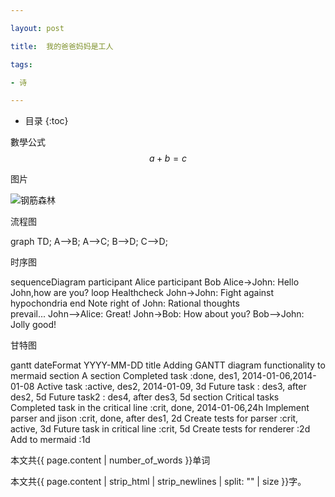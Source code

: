 ```yaml
---

layout: post

title:  我的爸爸妈妈是工人

tags:

- 诗

---
```


* 目录
{:toc}

數學公式
$$a+b=c$$

图片

![钢筋森林]({{"/media/IMG_20190201_212037.jpg"|absolute_url}})



流程图

<div class="mermaid">
graph TD;
A-->B;
A-->C;
B-->D;
C-->D;

</div>

时序图

<div class="mermaid">
sequenceDiagram
    participant Alice
    participant Bob
    Alice->John: Hello John,how are you?
    loop Healthcheck
        John->John: Fight against hypochondria
    end
    Note right of John: Rational thoughts <br/>prevail...
    John-->Alice: Great!
    John->Bob: How about you?
    Bob-->John: Jolly good!
</div>

甘特图

<div class="mermaid">
gantt
        dateFormat YYYY-MM-DD
        title Adding GANTT diagram functionality to mermaid
        section A section
        Completed task :done, des1, 2014-01-06,2014-01-08
        Active task :active, des2, 2014-01-09, 3d
        Future task : des3, after des2, 5d
        Future task2 : des4, after des3, 5d
        section Critical tasks
        Completed task in the critical line :crit, done, 2014-01-06,24h
        Implement parser and jison :crit, done, after des1, 2d
        Create tests for parser :crit, active, 3d
        Future task in critical line :crit, 5d
        Create tests for renderer :2d
        Add to mermaid :1d
</div>


本文共{{ page.content | number_of_words }}单词


本文共{{ page.content | strip_html | strip_newlines | split: "" | size }}字。

